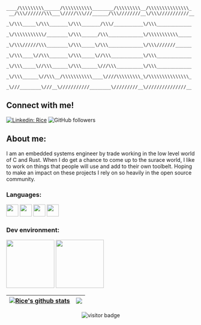 ```
____/\\\\\\\\\______/\\\\\\\\\\\________/\\\\\\\\\__/\\\\\\\\\\\\\\\_        
 __/\\\///////\\\___\/////\\\///______/\\\////////__\/\\\///////////__       
  _\/\\\_____\/\\\_______\/\\\_______/\\\/___________\/\\\_____________      
   _\/\\\\\\\\\\\/________\/\\\______/\\\_____________\/\\\\\\\\\\\_____     
    _\/\\\//////\\\________\/\\\_____\/\\\_____________\/\\\///////______    
     _\/\\\____\//\\\_______\/\\\_____\//\\\____________\/\\\_____________   
      _\/\\\_____\//\\\______\/\\\______\///\\\__________\/\\\_____________  
       _\/\\\______\//\\\__/\\\\\\\\\\\____\////\\\\\\\\\_\/\\\\\\\\\\\\\\\_ 
        _\///________\///__\///////////________\/////////__\///////////////__
```

## Connect with me!
[![Linkedin: Rice](https://img.shields.io/badge/-Rice-blue?style=flat-square&logo=Linkedin&logoColor=white&link=https://www.linkedin.com/in/Rice22)](https://www.linkedin.com/in/Rice22)
![GitHub followers](https://img.shields.io/github/followers/Riceman2000?label=Follow&style=social)

## About me:
I am an embedded systems engineer by trade working in the low level world of C and Rust. When I do get a chance to come up to the surace world, I like to work on things that people will use and add to their own toolbelt. Hoping to make an impact on these projects I rely on so heavily in the open source community.

### Languages:
<!-- Reqd for dev icons: https://devicon.dev/ -->
<link rel="stylesheet" href="https://cdn.jsdelivr.net/gh/devicons/devicon@v2.15.1/devicon.min.css">

<code><img src="https://cdn.jsdelivr.net/gh/devicons/devicon/icons/rust/rust-plain.svg" width="32" height="32" /></code>
<code><img src="https://cdn.jsdelivr.net/gh/devicons/devicon/icons/c/c-original.svg" width="32" height="32" /></code>
<code><img src="https://cdn.jsdelivr.net/gh/devicons/devicon/icons/cplusplus/cplusplus-original.svg" width="32" height="32" /></code>
<code><img src="https://cdn.jsdelivr.net/gh/devicons/devicon/icons/python/python-original-wordmark.svg" width="32" height="32" /></code>
<!-- Done with icons -->

### Dev environment:
[<img src="https://camo.githubusercontent.com/92892e2441ba11c6584a145459c4fd61d26dc9080e802105c65819b7db05e22c/68747470733a2f2f617374726f6e76696d2e6769746875622e696f2f696d672f6c6f676f2f617374726f6e76696d2e737667" height="128"/>](https://github.com/AstroNvim/AstroNvim)
[<img src="https://neovide.dev/assets/neovide-128x128.png" height="128"/>](https://github.com/neovide/neovide)


<!-- Live stats from https://github.com/anuraghazra/anuraghazra -->
| <a href="https://github.com/anuraghazra/github-readme-stats"><img align="center" src="https://github-readme-stats.vercel.app/api?username=Riceman2000&show_icons=true&include_all_commits=true&theme=buefy&hide_border=true" alt="Rice's github stats" /></a> | <a href="https://github.com/anuraghazra/github-readme-stats"><img align="center" src="https://github-readme-stats.vercel.app/api/top-langs/?username=Riceman2000&layout=compact&theme=buefy&hide_border=true" /></a> |
| ------------- | ------------- |

<!-- Visitor count from: https://visitor-badge.glitch.me/ -->
<p  align="center">
  <img src="https://visitor-badge.glitch.me/badge?page_id=Riceman2000.Riceman2000&left_color=darkblue&right_color=black" alt="visitor badge"/>
</p>
